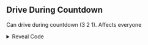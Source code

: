## Drive During Countdown

Can drive during countdown (3 2 1). Affects everyone

<details>
<summary>Reveal Code</summary>

```powerpc
0422E114 38600000
```
</details>